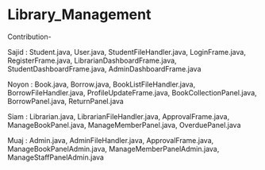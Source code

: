 # Library_Management
Contribution-

Sajid : Student.java, User.java, StudentFileHandler.java, LoginFrame.java, RegisterFrame.java, LibrarianDashboardFrame.java, StudentDashboardFrame.java, AdminDashboardFrame.java

Noyon : Book.java, Borrow.java, BookListFileHandler.java, BorrowFileHandler.java, ProfileUpdateFrame.java, BookCollectionPanel.java, BorrowPanel.java, ReturnPanel.java

Siam  :  Librarian.java, LibrarianFileHandler.java, ApprovalFrame.java,  ManageBookPanel.java, ManageMemberPanel.java, OverduePanel.java

Muaj  : Admin.java, AdminFileHandler.java, ApprovalFrame.java, ManageBookPanelAdmin.java, ManageMemberPanelAdmin.java, ManageStaffPanelAdmin.java









